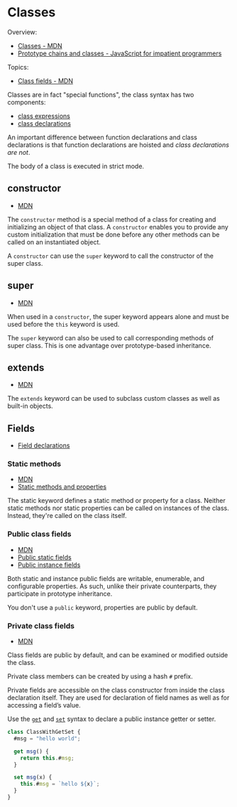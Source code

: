 # Classes

Overview:

- [Classes - MDN](https://developer.mozilla.org/en/docs/Web/JavaScript/Reference/Classes)
- [Prototype chains and classes - JavaScript for impatient programmers](https://exploringjs.com/impatient-js/ch_proto-chains-classes.html)

Topics:

- [Class fields - MDN](https://developer.mozilla.org/en-US/docs/Web/JavaScript/Reference/Classes/Class_fields)

Classes are in fact "special functions", the class syntax has two components:

- [class expressions](https://developer.mozilla.org/en-US/docs/Web/JavaScript/Reference/Operators/class)
- [class declarations](https://developer.mozilla.org/en-US/docs/Web/JavaScript/Reference/Statements/class)

An important difference between function declarations and class declarations is that function declarations are hoisted
and _class declarations are not_.

The body of a class is executed in strict mode.

## constructor

- [MDN](https://developer.mozilla.org/en-US/docs/Web/JavaScript/Reference/Classes/constructor)

The `constructor` method is a special method of a class for creating and initializing an object of that class. A
`constructor` enables you to provide any custom initialization that must be done before any other methods can be called
on an instantiated object.

A `constructor` can use the `super` keyword to call the constructor of the super class.

## super

- [MDN](https://developer.mozilla.org/en-US/docs/Web/JavaScript/Reference/Operators/super)

When used in a `constructor`, the super keyword appears alone and must be used before the `this` keyword is used.

The `super` keyword can also be used to call corresponding methods of super class. This is one advantage over
prototype-based inheritance.

## extends

- [MDN](https://developer.mozilla.org/en-US/docs/Web/JavaScript/Reference/Classes/extends)

The `extends` keyword can be used to subclass custom classes as well as built-in objects.

## Fields

- [Field declarations](https://developer.mozilla.org/en-US/docs/Web/JavaScript/Reference/Classes#field_declarations)

### Static methods

- [MDN](https://developer.mozilla.org/en-US/docs/Web/JavaScript/Reference/Classes/static)
- [Static methods and properties](https://developer.mozilla.org/en-US/docs/Web/JavaScript/Reference/Classes#static_methods_and_properties)

The static keyword defines a static method or property for a class. Neither static methods nor static properties can be
called on instances of the class. Instead, they're called on the class itself.

### Public class fields

- [MDN](https://developer.mozilla.org/en-US/docs/Web/JavaScript/Reference/Classes/Public_class_fields)
- [Public static fields](https://developer.mozilla.org/en-US/docs/Web/JavaScript/Reference/Classes/Public_class_fields#public_static_fields)
- [Public instance fields](https://developer.mozilla.org/en-US/docs/Web/JavaScript/Reference/Classes/Public_class_fields#public_instance_fields)

Both static and instance public fields are writable, enumerable, and configurable properties. As such, unlike their
private counterparts, they participate in prototype inheritance.

You don't use a `public` keyword, properties are public by default.

### Private class fields

- [MDN](https://developer.mozilla.org/en-US/docs/Web/JavaScript/Reference/Classes/Private_class_fields)

Class fields are public by default, and can be examined or modified outside the class.

Private class members can be created by using a hash `#` prefix.

Private fields are accessible on the class constructor from inside the class declaration itself. They are used for
declaration of field names as well as for accessing a field’s value.

Use the [`get`](https://developer.mozilla.org/en-US/docs/Web/JavaScript/Reference/Functions/get) and
[`set`](https://developer.mozilla.org/en-US/docs/Web/JavaScript/Reference/Functions/set) syntax to declare a public
instance getter or setter.

```javascript
class ClassWithGetSet {
  #msg = "hello world";

  get msg() {
    return this.#msg;
  }

  set msg(x) {
    this.#msg = `hello ${x}`;
  }
}
```
